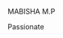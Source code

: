 MABISHA M.P

Passionate 


<!---
Mabisha-2004/Mabisha-2004 is a ✨ special ✨ repository because its `README.md` (this file) appears on your GitHub profile.
You can click the Preview link to take a look at your changes.
--->
